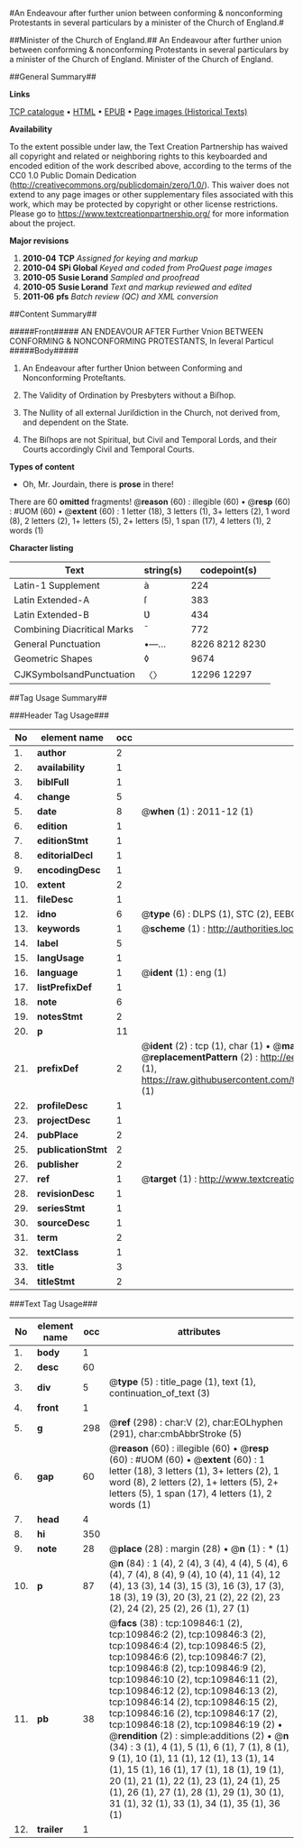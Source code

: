 #An Endeavour after further union between conforming & nonconforming Protestants in several particulars by a minister of the Church of England.#

##Minister of the Church of England.##
An Endeavour after further union between conforming & nonconforming Protestants in several particulars by a minister of the Church of England.
Minister of the Church of England.

##General Summary##

**Links**

[TCP catalogue](http://www.ota.ox.ac.uk/tcp/)  • 
[HTML](http://tei.it.ox.ac.uk/tcp/Texts-HTML/free/A39/A39395.html)  • 
[EPUB](http://tei.it.ox.ac.uk/tcp/Texts-EPUB/free/A39/A39395.epub) • 
[Page images (Historical Texts)](https://historicaltexts.jisc.ac.uk/eebo-26911009e)

**Availability**

To the extent possible under law, the Text Creation Partnership has waived all copyright and related or neighboring rights to this keyboarded and encoded edition of the work described above, according to the terms of the CC0 1.0 Public Domain Dedication (http://creativecommons.org/publicdomain/zero/1.0/). This waiver does not extend to any page images or other supplementary files associated with this work, which may be protected by copyright or other license restrictions. Please go to https://www.textcreationpartnership.org/ for more information about the project.

**Major revisions**

1. __2010-04__ __TCP__ *Assigned for keying and markup*
1. __2010-04__ __SPi Global__ *Keyed and coded from ProQuest page images*
1. __2010-05__ __Susie Lorand__ *Sampled and proofread*
1. __2010-05__ __Susie Lorand__ *Text and markup reviewed and edited*
1. __2011-06__ __pfs__ *Batch review (QC) and XML conversion*

##Content Summary##

#####Front#####
AN ENDEAVOUR AFTER Further Vnion BETWEEN CONFORMING & NONCONFORMING PROTESTANTS, In ſeveral Particul
#####Body#####

1. An Endeavour after further Ʋnion between Conforming and Nonconforming Proteſtants.

1. The Validity of Ordination by Presbyters without a Biſhop.

1. The Nullity of all external Juriſdiction in the Church, not derived from, and dependent on the State.

1. The Biſhops are not Spiritual, but Civil and Temporal Lords, and their Courts accordingly Civil and Temporal Courts.

**Types of content**

  * Oh, Mr. Jourdain, there is **prose** in there!

There are 60 **omitted** fragments! 
 @__reason__ (60) : illegible (60)  •  @__resp__ (60) : #UOM (60)  •  @__extent__ (60) : 1 letter (18), 3 letters (1), 3+ letters (2), 1 word (8), 2 letters (2), 1+ letters (5), 2+ letters (5), 1 span (17), 4 letters (1), 2 words (1)

**Character listing**


|Text|string(s)|codepoint(s)|
|---|---|---|
|Latin-1 Supplement|à|224|
|Latin Extended-A|ſ|383|
|Latin Extended-B|Ʋ|434|
|Combining             Diacritical Marks|̄|772|
|General Punctuation|•—…|8226 8212 8230|
|Geometric Shapes|◊|9674|
|CJKSymbolsandPunctuation|〈〉|12296 12297|

##Tag Usage Summary##

###Header Tag Usage###

|No|element name|occ|attributes|
|---|---|---|---|
|1.|__author__|2||
|2.|__availability__|1||
|3.|__biblFull__|1||
|4.|__change__|5||
|5.|__date__|8| @__when__ (1) : 2011-12 (1)|
|6.|__edition__|1||
|7.|__editionStmt__|1||
|8.|__editorialDecl__|1||
|9.|__encodingDesc__|1||
|10.|__extent__|2||
|11.|__fileDesc__|1||
|12.|__idno__|6| @__type__ (6) : DLPS (1), STC (2), EEBO-CITATION (1), OCLC (1), VID (1)|
|13.|__keywords__|1| @__scheme__ (1) : http://authorities.loc.gov/ (1)|
|14.|__label__|5||
|15.|__langUsage__|1||
|16.|__language__|1| @__ident__ (1) : eng (1)|
|17.|__listPrefixDef__|1||
|18.|__note__|6||
|19.|__notesStmt__|2||
|20.|__p__|11||
|21.|__prefixDef__|2| @__ident__ (2) : tcp (1), char (1)  •  @__matchPattern__ (2) : ([0-9\-]+):([0-9IVX]+) (1), (.+) (1)  •  @__replacementPattern__ (2) : http://eebo.chadwyck.com/downloadtiff?vid=$1&page=$2 (1), https://raw.githubusercontent.com/textcreationpartnership/Texts/master/tcpchars.xml#$1 (1)|
|22.|__profileDesc__|1||
|23.|__projectDesc__|1||
|24.|__pubPlace__|2||
|25.|__publicationStmt__|2||
|26.|__publisher__|2||
|27.|__ref__|1| @__target__ (1) : http://www.textcreationpartnership.org/docs/. (1)|
|28.|__revisionDesc__|1||
|29.|__seriesStmt__|1||
|30.|__sourceDesc__|1||
|31.|__term__|2||
|32.|__textClass__|1||
|33.|__title__|3||
|34.|__titleStmt__|2||


###Text Tag Usage###

|No|element name|occ|attributes|
|---|---|---|---|
|1.|__body__|1||
|2.|__desc__|60||
|3.|__div__|5| @__type__ (5) : title_page (1), text (1), continuation_of_text (3)|
|4.|__front__|1||
|5.|__g__|298| @__ref__ (298) : char:V (2), char:EOLhyphen (291), char:cmbAbbrStroke (5)|
|6.|__gap__|60| @__reason__ (60) : illegible (60)  •  @__resp__ (60) : #UOM (60)  •  @__extent__ (60) : 1 letter (18), 3 letters (1), 3+ letters (2), 1 word (8), 2 letters (2), 1+ letters (5), 2+ letters (5), 1 span (17), 4 letters (1), 2 words (1)|
|7.|__head__|4||
|8.|__hi__|350||
|9.|__note__|28| @__place__ (28) : margin (28)  •  @__n__ (1) : * (1)|
|10.|__p__|87| @__n__ (84) : 1 (4), 2 (4), 3 (4), 4 (4), 5 (4), 6 (4), 7 (4), 8 (4), 9 (4), 10 (4), 11 (4), 12 (4), 13 (3), 14 (3), 15 (3), 16 (3), 17 (3), 18 (3), 19 (3), 20 (3), 21 (2), 22 (2), 23 (2), 24 (2), 25 (2), 26 (1), 27 (1)|
|11.|__pb__|38| @__facs__ (38) : tcp:109846:1 (2), tcp:109846:2 (2), tcp:109846:3 (2), tcp:109846:4 (2), tcp:109846:5 (2), tcp:109846:6 (2), tcp:109846:7 (2), tcp:109846:8 (2), tcp:109846:9 (2), tcp:109846:10 (2), tcp:109846:11 (2), tcp:109846:12 (2), tcp:109846:13 (2), tcp:109846:14 (2), tcp:109846:15 (2), tcp:109846:16 (2), tcp:109846:17 (2), tcp:109846:18 (2), tcp:109846:19 (2)  •  @__rendition__ (2) : simple:additions (2)  •  @__n__ (34) : 3 (1), 4 (1), 5 (1), 6 (1), 7 (1), 8 (1), 9 (1), 10 (1), 11 (1), 12 (1), 13 (1), 14 (1), 15 (1), 16 (1), 17 (1), 18 (1), 19 (1), 20 (1), 21 (1), 22 (1), 23 (1), 24 (1), 25 (1), 26 (1), 27 (1), 28 (1), 29 (1), 30 (1), 31 (1), 32 (1), 33 (1), 34 (1), 35 (1), 36 (1)|
|12.|__trailer__|1||
